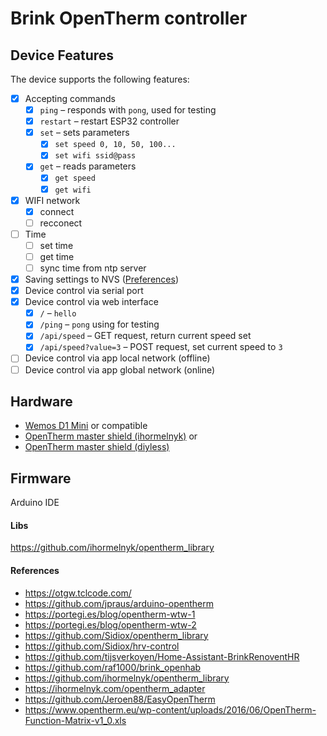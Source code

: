 # Brink OpenTherm controller

## Device Features

The device supports the following features:

- [x] Accepting commands
    - [x] `ping` – responds with `pong`, used for testing  
    - [x] `restart` – restart ESP32 controller
    - [x] `set` – sets parameters  
        - [x] `set speed 0, 10, 50, 100...`  
        - [x] `set wifi ssid@pass`  
    - [x] `get` – reads parameters  
        - [x] `get speed`  
        - [x] `get wifi`
- [x] WIFI network
    - [x] connect    
    - [ ] recconect
- [ ] Time
    - [ ] set time
    - [ ] get time
    - [ ] sync time from ntp server
- [x] Saving settings to NVS ([Preferences](https://docs.arduino.cc/libraries/preferences/))  
- [x] Device control via serial port  
- [x] Device control via web interface
    - [x] `/` –  `hello`   
    - [x] `/ping` – `pong` using for testing
    - [x] `/api/speed` – GET request, return current speed set
    - [x] `/api/speed?value=3` – POST request, set current speed to `3`
- [ ] Device control via app local network (offline)  
- [ ] Device control via app global network (online)  

## Hardware
- [Wemos D1 Mini](https://www.wemos.cc/en/latest/d1/d1_mini.html) or compatible
- [OpenTherm master shield (ihormelnyk)](https://ihormelnyk.com/opentherm_adapter) or
- [OpenTherm master shield (diyless)](https://diyless.com/product/master-opentherm-shield)

## Firmware
Arduino IDE

#### Libs
https://github.com/ihormelnyk/opentherm_library

#### References
- https://otgw.tclcode.com/
- https://github.com/jpraus/arduino-opentherm
- https://portegi.es/blog/opentherm-wtw-1
- https://portegi.es/blog/opentherm-wtw-2
- https://github.com/Sidiox/opentherm_library
- https://github.com/Sidiox/hrv-control
- https://github.com/tijsverkoyen/Home-Assistant-BrinkRenoventHR
- https://github.com/raf1000/brink_openhab
- https://github.com/ihormelnyk/opentherm_library
- https://ihormelnyk.com/opentherm_adapter
- https://github.com/Jeroen88/EasyOpenTherm
- https://www.opentherm.eu/wp-content/uploads/2016/06/OpenTherm-Function-Matrix-v1_0.xls
